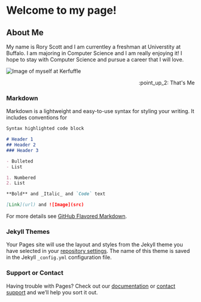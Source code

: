 # Welcome to my page!

## About Me
My name is Rory Scott and I am currentley a freshman at Universtity at Buffalo. I am majoring in Computer Science and I am really enjoying it! I hope to stay with Computer Science and pursue a career that I will love.

![Image of myself at Kerfuffle](http://imgur.com/tLDDfch.png)
<div style="text-align: right"> :point_up_2: That's Me    </div>

### Markdown

Markdown is a lightweight and easy-to-use syntax for styling your writing. It includes conventions for

```markdown
Syntax highlighted code block

# Header 1
## Header 2
### Header 3

- Bulleted
- List

1. Numbered
2. List

**Bold** and _Italic_ and `Code` text

[Link](url) and ![Image](src)
```

For more details see [GitHub Flavored Markdown](https://guides.github.com/features/mastering-markdown/).

### Jekyll Themes

Your Pages site will use the layout and styles from the Jekyll theme you have selected in your [repository settings](https://github.com/RoryScott/roryscott.github.io/settings). The name of this theme is saved in the Jekyll `_config.yml` configuration file.

### Support or Contact

Having trouble with Pages? Check out our [documentation](https://help.github.com/categories/github-pages-basics/) or [contact support](https://github.com/contact) and we’ll help you sort it out.
